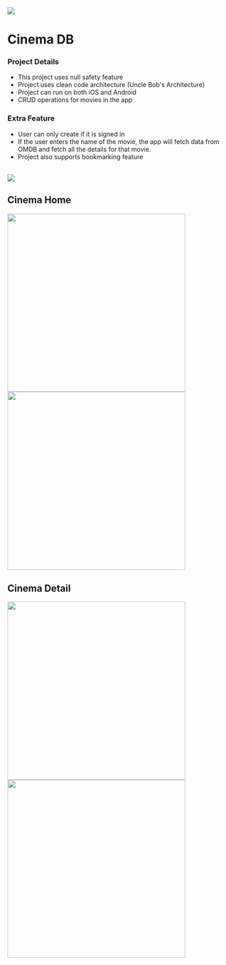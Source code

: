 <img src = "https://github.com/DhruvamSharma/CinemaDB/blob/main/assets/splash.png">

# Cinema DB

### Project Details
- This project uses null safety feature
- Project uses clean code architecture (Uncle Bob's Architecture)
- Project can run on both iOS and Android
- CRUD operations for movies in the app

### Extra Feature
- User can only create if it is signed in
- If the user enters the name of the movie, the app will fetch data from OMDB and fetch all the details for that movie.
- Project also supports bookmarking feature

<br>

<img src = "https://github.com/DhruvamSharma/CinemaDB/blob/main/github_assets/collection.png">

## Cinema Home

<p float="left">
  <img src="https://github.com/DhruvamSharma/CinemaDB/blob/main/github_assets/android_home.png" width="400" />
  <img src="https://github.com/DhruvamSharma/CinemaDB/blob/main/github_assets/ios_home.png" width="400" /> 
</p>

## Cinema Detail

<p float="left">
  <img src="https://github.com/DhruvamSharma/CinemaDB/blob/main/github_assets/android_detail.png" width="400" />
  <img src="https://github.com/DhruvamSharma/CinemaDB/blob/main/github_assets/ios_detail.png" width="400" /> 
</p>


